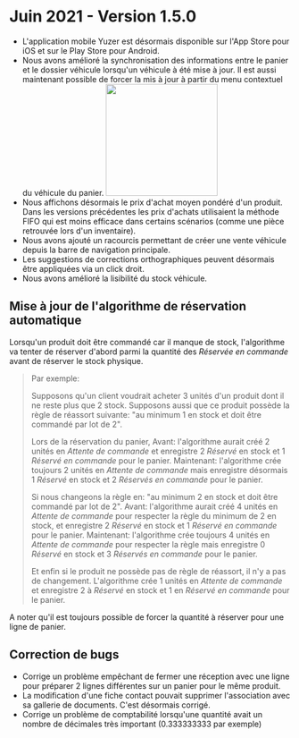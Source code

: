 # Juin 2021 - Version 1.5.0

- L'application mobile Yuzer est désormais disponible sur l'App Store pour iOS et sur le Play Store pour Android.
- Nous avons amélioré la synchronisation des informations entre le panier et le dossier véhicule lorsqu'un véhicule à été mise à jour. Il est aussi maintenant possible de forcer la mis à jour à partir du menu contextuel du véhicule du panier.
  <img src="https://raw.githubusercontent.com/yuzer-software/release-notes/master/release-notes/1.5.0/sync-basket-dealer-file.png" width="200" class="mx-2"/>
- Nous affichons désormais le prix d'achat moyen pondéré d'un produit. Dans les versions précédentes les prix d'achats utilisaient la méthode FIFO qui est moins efficace dans certains scénarios (comme une pièce retrouvée lors d'un inventaire).
- Nous avons ajouté un racourcis permettant de créer une vente véhicule depuis la barre de navigation principale.
- Les suggestions de corrections orthographiques peuvent désormais être appliquées via un click droit.
- Nous avons amélioré la lisibilité du stock véhicule.

## Mise à jour de l'algorithme de réservation automatique

Lorsqu'un produit doit être commandé car il manque de stock, l'algorithme va tenter de réserver d'abord parmi la quantité des _Réservée en commande_ avant de réserver le stock physique.

> Par exemple:
>
> Supposons qu'un client voudrait acheter 3 unités d'un produit dont il ne reste plus que 2 stock.
> Supposons aussi que ce produit possède la règle de réassort suivante: "au minimum 1 en stock et doit être commandé par lot de 2".
>
> Lors de la réservation du panier,
> Avant: l'algorithme aurait créé 2 unités en _Attente de commande_ et enregistre 2 _Réservé_ en stock et 1 _Réservé en commande_ pour le panier.
> Maintenant: l'algorithme crée toujours 2 unités en _Attente de commande_ mais enregistre désormais 1 _Réservé_ en stock et 2 _Réservés en commande_ pour le panier.
>
> Si nous changeons la règle en: "au minimum 2 en stock et doit être commandé par lot de 2".
> Avant: l'algorithme aurait créé 4 unités en _Attente de commande_ pour respecter la règle du minimum de 2 en stock, et enregistre 2 _Réservé_ en stock et 1 _Réservé en commande_ pour le panier.
> Maintenant: l'algorithme crée toujours 4 unités en _Attente de commande_ pour respecter la règle mais enregistre 0 _Réservé_ en stock et 3 _Réservés en commande_ pour le panier.
>
> Et enfin si le produit ne possède pas de règle de réassort, il n'y a pas de changement.
> L'algorithme crée 1 unités en _Attente de commande_ et enregistre 2 à _Réservé_ en stock et 1 en _Réservé en commande_ pour le panier.

A noter qu'il est toujours possible de forcer la quantité à réserver pour une ligne de panier.

## Correction de bugs

- Corrige un problème empêchant de fermer une réception avec une ligne pour préparer 2 lignes différentes sur un panier pour le même produit.
- La modification d'une fiche contact pouvait supprimer l'association avec sa gallerie de documents. C'est désormais corrigé.
- Corrige un problème de comptabilité lorsqu'une quantité avait un nombre de décimales très important (0.333333333 par exemple)
